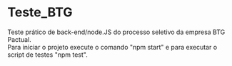 # Teste_BTG

Teste prático de back-end/node.JS do processo seletivo da empresa BTG Pactual.<br>
Para iniciar o projeto execute o comando "npm start" e para executar o script de testes "npm test".<br>
